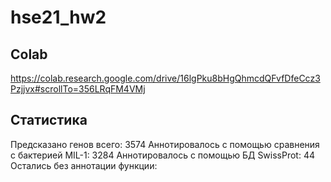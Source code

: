 # hse21_hw2


## Colab
https://colab.research.google.com/drive/16lgPku8bHgQhmcdQFvfDfeCcz3Pzjjvx#scrollTo=356LRqFM4VMj

## Статистика
Предсказано генов всего: 3574
Аннотировалось с помощью сравнения с бактерией MIL-1: 3284
Аннотировалось с помощью БД SwissProt: 44
Остались без аннотации функции:

